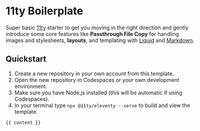 # 11ty Boilerplate

Super basic [11ty](https://www.11ty.dev) starter to get you moving in the right direction and gently introduce some core features like **Passthrough File Copy** for handling images and stylesheets, **layouts**, and templating with [Liquid](https://shopify.github.io/liquid/) and [Markdown](https://www.markdownguide.org).

## Quickstart

1. Create a new repository in your own account from this template.
2. Open the new repository in Codespaces or your own development environment.
3. Make sure you have Node.js installed (this will be automatic if using Codespaces).
4. In your terminal type `npx @11ty/eleventy --serve` to build and view the template.



<!DOCTYPE html>
<html lang="en">
<head>
  <meta charset="UTF-8">
  <meta name="viewport" content="width=device-width, initial-scale=1.0">
  <title>{{ title }}</title>
  <link rel="stylesheet" href="/styles/screen.css">
  <script src="//unpkg.com/alpinejs" defer></script>
  <script src="eleventy.js"></script>
</head>
<body>

    {{ content }}
</body>
</html>
